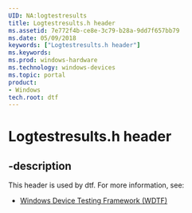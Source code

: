 ```yaml
---
UID: NA:logtestresults
title: Logtestresults.h header
ms.assetid: 7e772f4b-ce8e-3c79-b28a-9dd7f657bb79
ms.date: 05/09/2018
keywords: ["Logtestresults.h header"]
ms.keywords: 
ms.prod: windows-hardware
ms.technology: windows-devices
ms.topic: portal
product:
- Windows
tech.root: dtf
---
```


# Logtestresults.h header


## -description


This header is used by dtf. For more information, see:

- [Windows Device Testing Framework (WDTF)](../_dtf/index.md)
